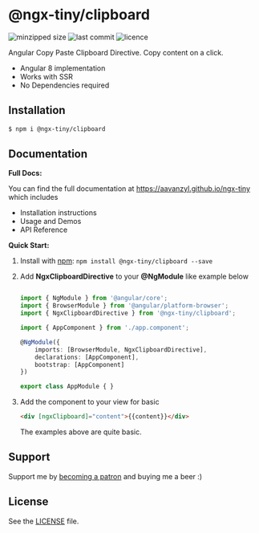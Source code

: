 # @ngx-tiny/clipboard

![minzipped size](https://img.shields.io/bundlephobia/minzip/@ngx-tiny/clipboard?style=for-the-badge)
![last commit](https://img.shields.io/github/last-commit/aavanzyl/ngx-tiny?style=for-the-badge)
![licence](https://img.shields.io/npm/l/@ngx-tiny/clipboard?style=for-the-badge)

Angular Copy Paste Clipboard Directive. Copy content on a click.

* Angular 8 implementation
* Works with SSR
* No Dependencies required

## Installation

```sh
$ npm i @ngx-tiny/clipboard
```

## Documentation

__Full Docs:__

You can find the full documentation at https://aavanzyl.github.io/ngx-tiny which includes
* Installation instructions
* Usage and Demos
* API Reference

__Quick Start:__

1. Install with [npm](https://www.npmjs.com): `npm install @ngx-tiny/clipboard --save`

2. Add __NgxClipboardDirective__ to your __@NgModule__ like example below
    ```typescript

    import { NgModule } from '@angular/core';
    import { BrowserModule } from '@angular/platform-browser';
    import { NgxClipboardDirective } from '@ngx-tiny/clipboard';

    import { AppComponent } from './app.component';

    @NgModule({
        imports: [BrowserModule, NgxClipboardDirective],
        declarations: [AppComponent],
        bootstrap: [AppComponent]
    })

    export class AppModule { }

    ```
 4. Add the component to your view for basic
    ```html
    <div [ngxClipboard]="content">{{content}}</div>
    ```
    The examples above are quite basic. 
    
## Support

Support me by [becoming a patron](https://www.patreon.com/bePatron?u=27640996) and buying me a beer :) 

## License
See the [LICENSE][license] file.


[license]: /LICENSE
[contributing]: /CONTRIBUTING.md
[docs]: /DOCUMENTATION.md 